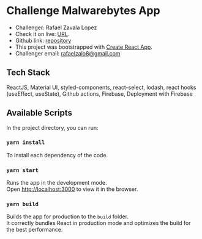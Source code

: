 # Challenge Malwarebytes App
- Challenger: Rafael Zavala Lopez
- Check it on live: [URL](https://malwarebytes-encora-rzl.web.app/).
- Github link: [repository](https://github.com/rafaelzalo8dev/challenge-malawarebytes)
-  This project was bootstrapped with [Create React App](https://github.com/facebook/create-react-app).
- Challenger email: rafaelzalo8@gmail.com

## Tech Stack
ReactJS, Material UI, styled-components, react-select, lodash, react hooks (useEffect, useState), Github actions, Firebase, Deployment with Firebase

## Available Scripts
In the project directory, you can run:
### `yarn install`
To install each dependency of the code.

### `yarn start`
Runs the app in the development mode.\
Open [http://localhost:3000](http://localhost:3000) to view it in the browser.

### `yarn build`
Builds the app for production to the `build` folder.\
It correctly bundles React in production mode and optimizes the build for the best performance.


